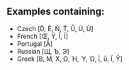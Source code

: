 ## Examples containing:

* Czech [Ď, Ě, Ň, Ť, Ů, Ú, Û]
* French [Œ, Ÿ, Î, Ï]
* Portugal [Â]
* Russian [Щ, Ъ, Э]
* Greek [Β, Μ, Χ, Ω, Ή, Ύ, Ώ, ΐ, ΰ, Ϊ, Ϋ]
